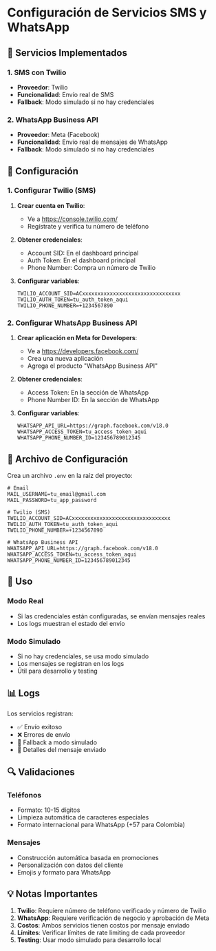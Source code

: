 # Configuración de Servicios SMS y WhatsApp

## 📱 Servicios Implementados

### 1. SMS con Twilio
- **Proveedor**: Twilio
- **Funcionalidad**: Envío real de SMS
- **Fallback**: Modo simulado si no hay credenciales

### 2. WhatsApp Business API
- **Proveedor**: Meta (Facebook)
- **Funcionalidad**: Envío real de mensajes de WhatsApp
- **Fallback**: Modo simulado si no hay credenciales

## 🔧 Configuración

### 1. Configurar Twilio (SMS)

1. **Crear cuenta en Twilio**:
   - Ve a https://console.twilio.com/
   - Regístrate y verifica tu número de teléfono

2. **Obtener credenciales**:
   - Account SID: En el dashboard principal
   - Auth Token: En el dashboard principal
   - Phone Number: Compra un número de Twilio

3. **Configurar variables**:
   ```properties
   TWILIO_ACCOUNT_SID=ACxxxxxxxxxxxxxxxxxxxxxxxxxxxxxxxx
   TWILIO_AUTH_TOKEN=tu_auth_token_aqui
   TWILIO_PHONE_NUMBER=+1234567890
   ```

### 2. Configurar WhatsApp Business API

1. **Crear aplicación en Meta for Developers**:
   - Ve a https://developers.facebook.com/
   - Crea una nueva aplicación
   - Agrega el producto "WhatsApp Business API"

2. **Obtener credenciales**:
   - Access Token: En la sección de WhatsApp
   - Phone Number ID: En la sección de WhatsApp

3. **Configurar variables**:
   ```properties
   WHATSAPP_API_URL=https://graph.facebook.com/v18.0
   WHATSAPP_ACCESS_TOKEN=tu_access_token_aqui
   WHATSAPP_PHONE_NUMBER_ID=123456789012345
   ```

## 📝 Archivo de Configuración

Crea un archivo `.env` en la raíz del proyecto:

```properties
# Email
MAIL_USERNAME=tu_email@gmail.com
MAIL_PASSWORD=tu_app_password

# Twilio (SMS)
TWILIO_ACCOUNT_SID=ACxxxxxxxxxxxxxxxxxxxxxxxxxxxxxxxx
TWILIO_AUTH_TOKEN=tu_auth_token_aqui
TWILIO_PHONE_NUMBER=+1234567890

# WhatsApp Business API
WHATSAPP_API_URL=https://graph.facebook.com/v18.0
WHATSAPP_ACCESS_TOKEN=tu_access_token_aqui
WHATSAPP_PHONE_NUMBER_ID=123456789012345
```

## 🚀 Uso

### Modo Real
- Si las credenciales están configuradas, se envían mensajes reales
- Los logs muestran el estado del envío

### Modo Simulado
- Si no hay credenciales, se usa modo simulado
- Los mensajes se registran en los logs
- Útil para desarrollo y testing

## 📊 Logs

Los servicios registran:
- ✅ Envío exitoso
- ❌ Errores de envío
- 🔄 Fallback a modo simulado
- 📱 Detalles del mensaje enviado

## 🔍 Validaciones

### Teléfonos
- Formato: 10-15 dígitos
- Limpieza automática de caracteres especiales
- Formato internacional para WhatsApp (+57 para Colombia)

### Mensajes
- Construcción automática basada en promociones
- Personalización con datos del cliente
- Emojis y formato para WhatsApp

## 💡 Notas Importantes

1. **Twilio**: Requiere número de teléfono verificado y número de Twilio
2. **WhatsApp**: Requiere verificación de negocio y aprobación de Meta
3. **Costos**: Ambos servicios tienen costos por mensaje enviado
4. **Límites**: Verificar límites de rate limiting de cada proveedor
5. **Testing**: Usar modo simulado para desarrollo local
